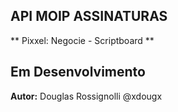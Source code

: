 API MOIP ASSINATURAS
--------------------

** Pixxel: Negocie - Scriptboard **

Em Desenvolvimento
------------------

**Autor:** Douglas Rossignolli @xdougx